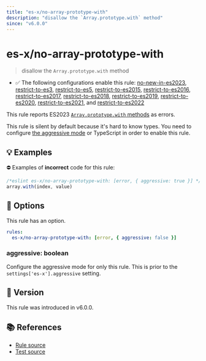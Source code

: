 ```yaml
---
title: "es-x/no-array-prototype-with"
description: "disallow the `Array.prototype.with` method"
since: "v6.0.0"
---
```


# es-x/no-array-prototype-with
> disallow the `Array.prototype.with` method

- ✅ The following configurations enable this rule: [no-new-in-es2023], [restrict-to-es3], [restrict-to-es5], [restrict-to-es2015], [restrict-to-es2016], [restrict-to-es2017], [restrict-to-es2018], [restrict-to-es2019], [restrict-to-es2020], [restrict-to-es2021], and [restrict-to-es2022]

This rule reports ES2023 [`Array.prototype.with` methods](https://github.com/tc39/proposal-change-array-by-copy) as errors.

This rule is silent by default because it's hard to know types. You need to configure [the aggressive mode](../#the-aggressive-mode) or TypeScript in order to enable this rule.

## 💡 Examples

⛔ Examples of **incorrect** code for this rule:

<eslint-playground type="bad">

```js
/*eslint es-x/no-array-prototype-with: [error, { aggressive: true }] */
array.with(index, value)
```

</eslint-playground>

## 🔧 Options

This rule has an option.

```yaml
rules:
  es-x/no-array-prototype-with: [error, { aggressive: false }]
```

### aggressive: boolean

Configure the aggressive mode for only this rule.
This is prior to the `settings['es-x'].aggressive` setting.

## 🚀 Version

This rule was introduced in v6.0.0.

## 📚 References

- [Rule source](https://github.com/eslint-community/eslint-plugin-es-x/blob/master/lib/rules/no-array-prototype-with.js)
- [Test source](https://github.com/eslint-community/eslint-plugin-es-x/blob/master/tests/lib/rules/no-array-prototype-with.js)

[no-new-in-es2023]: ../configs/index.md#no-new-in-es2023
[restrict-to-es3]: ../configs/index.md#restrict-to-es3
[restrict-to-es5]: ../configs/index.md#restrict-to-es5
[restrict-to-es2015]: ../configs/index.md#restrict-to-es2015
[restrict-to-es2016]: ../configs/index.md#restrict-to-es2016
[restrict-to-es2017]: ../configs/index.md#restrict-to-es2017
[restrict-to-es2018]: ../configs/index.md#restrict-to-es2018
[restrict-to-es2019]: ../configs/index.md#restrict-to-es2019
[restrict-to-es2020]: ../configs/index.md#restrict-to-es2020
[restrict-to-es2021]: ../configs/index.md#restrict-to-es2021
[restrict-to-es2022]: ../configs/index.md#restrict-to-es2022
